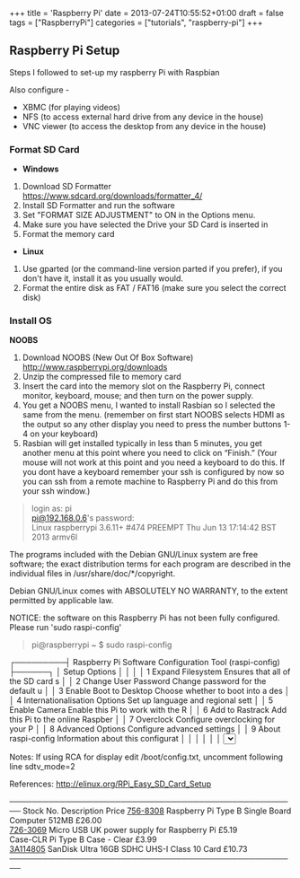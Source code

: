+++
title = 'Raspberry Pi'
date = 2013-07-24T10:55:52+01:00
draft = false
tags = ["RaspberryPi"]
categories = ["tutorials", "raspberry-pi"]
+++

## Raspberry Pi Setup

Steps I followed to set-up my raspberry Pi with Raspbian

Also configure -
- XBMC (for playing videos)
- NFS (to access external hard drive from any device in the house)
- VNC viewer (to access the desktop from any device in the house)

### Format SD Card

- **Windows**
1. Download SD Formatter
https://www.sdcard.org/downloads/formatter_4/
2. Install SD Formatter and run the software
3. Set "FORMAT SIZE ADJUSTMENT" to ON in the Options menu.
4. Make sure you have selected the Drive your SD Card is inserted in
5. Format the memory card

- **Linux**
1. Use gparted (or the command-line version parted if you prefer), if you don't have it, install it as you usually would.
2. Format the entire disk as FAT / FAT16 (make sure you select the correct disk)

### Install OS

**NOOBS**
1. Download NOOBS (New Out Of Box Software)
	http://www.raspberrypi.org/downloads
2. Unzip the compressed file to memory card
3. Insert the card into the memory slot on the Raspberry Pi, connect monitor, keyboard, mouse; and then turn on the power supply.
4. You get a NOOBS menu, I wanted to install Rasbian so I selected the same from the menu. (remember on first start NOOBS selects HDMI as the output so any other display you need to press  the number buttons 1-4 on your keyboard)
5. Rasbian will get installed typically in less than 5 minutes, you get another menu at this point where you need to click on “Finish.” (Your mouse will not work at this point and you need a keyboard to do this. If you dont have a keyboard remember your ssh is configured by now so you can ssh from a remote machine to Raspberry Pi and do this from your ssh window.)

> login as: pi  
> pi@192.168.0.6's password:  
> Linux raspberrypi 3.6.11+ #474 PREEMPT Thu Jun 13 17:14:42 BST 2013 armv6l  

The programs included with the Debian GNU/Linux system are free software;
the exact distribution terms for each program are described in the
individual files in /usr/share/doc/*/copyright.

Debian GNU/Linux comes with ABSOLUTELY NO WARRANTY, to the extent
permitted by applicable law.

NOTICE: the software on this Raspberry Pi has not been fully configured. Please run 'sudo raspi-config'

> pi@raspberrypi ~ $ sudo raspi-config

┌─────────┤ Raspberry Pi Software Configuration Tool (raspi-config) ├──────┐
│ Setup Options                                                                │
│                                                                              │
│    1 Expand Filesystem              Ensures that all of the SD card s        │
│    2 Change User Password           Change password for the default u        │
│    3 Enable Boot to Desktop         Choose whether to boot into a des        │
│    4 Internationalisation Options   Set up language and regional sett        │
│    5 Enable Camera                  Enable this Pi to work with the R        │
│    6 Add to Rastrack                Add this Pi to the online Raspber        │
│    7 Overclock                      Configure overclocking for your P        │
│    8 Advanced Options               Configure advanced settings              │
│    9 About raspi-config             Information about this configurat        │
│                                                                              │
│                                                                              │
│                     <Select>                     <Finish>                    │
│                                                                              │
└────────────────────────────────────────────────────┘
| Tables   |      Are      |  Cool |
|----------|:-------------:|------:|
| col 1 is |  left-aligned | $1600 |
| col 2 is |    centered   |   $12 |
| col 3 is | right-aligned |    $1 |

Notes:
If using RCA for display edit /boot/config.txt, uncomment following line
sdtv_mode=2

References:
http://elinux.org/RPi_Easy_SD_Card_Setup

────────────────────────────────────────────────────
Stock No. Description Price
[756-8308](https://uk.rs-online.com/web/p/microcontroller-development-tools/7568308) Raspberry Pi Type B Single Board Computer 512MB £26.00  
[726-3069](http://uk.rs-online.com/web/p/plug-in-power-supply/7263069/) Micro USB UK power supply for Raspberry Pi £5.19  
Case-CLR Pi Type B Case - Clear £3.99  
[3A114805](http://www.amazon.co.uk/dp/B007PYBOEU/ref=pe_385721_37038051_pe_217191_31005151_M3T1_dp_i1) SanDisk Ultra 16GB SDHC UHS-I Class 10 Card £10.73  
────────────────────────────────────────────────────
